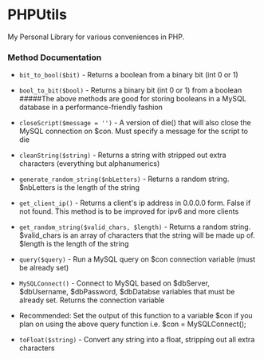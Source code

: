 # PHPUtils
My Personal Library for various conveniences in PHP.

### Method Documentation
  - `bit_to_bool($bit)` - Returns a boolean from a binary bit (int 0 or 1)
  - `bool_to_bit($bool)` - Returns a binary bit (int 0 or 1) from a boolean
#####The above methods are good for storing booleans in a MySQL database in a performance-friendly fashion
 
  - `closeScript($message = '')` - A version of die() that will also close the MySQL connection on $con. Must specify a message for the script to die
  - `cleanString($string)` - Returns a string with stripped out extra characters (everything but alphanumerics)
  - `generate_random_string($nbLetters)` - Returns a random string. $nbLetters is the length of the string
  - `get_client_ip()` - Returns a client's ip address in 0.0.0.0 form. False if not found. This method is to be improved for ipv6 and more clients
  - `get_random_string($valid_chars, $length)` - Returns a random string. $valid_chars is an array of characters that the string will be made up of. $length is the length of the string
  - `query($query)` - Run a MySQL query on $con connection variable (must be already set)
  - `MySQLConnect()` - Connect to MySQL based on $dbServer, $dbUsername, $dbPassword, $dbDatabse variables that must be already set. Returns the connection variable
 * Recommended: Set the output of this function to a variable $con if you plan on using the above query function i.e. $con = MySQLConnect();
  - `toFloat($string)` - Convert any string into a float, stripping out all extra characters
  
